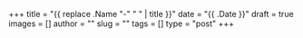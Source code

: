 +++
title = "{{ replace .Name "-" " " | title }}"
date = "{{ .Date }}"
draft = true
images = []
author = ""
slug = ""
tags = []
type = "post"
+++